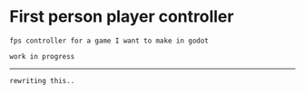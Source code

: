 # First person player controller

    fps controller for a game I want to make in godot

    work in progress

___

    rewriting this..
